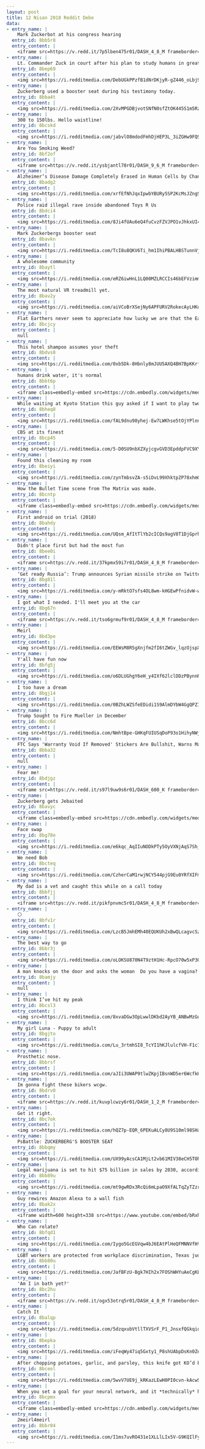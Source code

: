 ```yaml
---
layout: post
title: 12 Nisan 2018 Reddit Debe
data:
- entry_name: |
    Mark Zuckerbot at his congress hearing
  entry_id: 8bb5r8
  entry_content: |
    <iframe src=https://v.redd.it/7p5lben475r01/DASH_4_8_M frameborder=0></iframe>
- entry_name: |
    Lt. Commander Zuck in court after his plan to study humans in greater detail backfires
  entry_id: 8bep69
  entry_content: |
    <img src=https://i.redditmedia.com/DebUGkPPzfB1dNrDKjyR-gZ446_oLbj93IKoztm9l1s.jpg?s=a976529ed674b4a4a6e674195f6090e7 frameborder=0>
- entry_name: |
    Zuckerberg used a booster seat during his testimony today.
  entry_id: 8bba4t
  entry_content: |
    <img src=https://i.redditmedia.com/2XvMPGDBjvotSNfN0sfZtOK445S1m5RzHu1u4Nk0AvI.jpg?s=0724323290928e8b1ebfd6e1b5927a99 frameborder=0>
- entry_name: |
    300 to 150lbs. Hello waistline!
  entry_id: 8bcskd
  entry_content: |
    <img src=https://i.redditmedia.com/jabvlO8mdodFmhDjHEP3L_3iZGHw9FQSXJ_hBfO42B4.jpg?s=2e4bc7303f81e0d59891462da11e3123 frameborder=0>
- entry_name: |
    Are You Smoking Weed?
  entry_id: 8bf2of
  entry_content: |
    <iframe src=https://v.redd.it/ysbjantl78r01/DASH_9_6_M frameborder=0></iframe>
- entry_name: |
    Alzheimer’s Disease Damage Completely Erased in Human Cells by Changing Structure of One Protein
  entry_id: 8badg2
  entry_content: |
    <img src=https://i.redditmedia.com/xrfEfNhJqxIpwbYBURy5SP2KcMsJZngSIbS5x29njgE.jpg?s=79903a78771d024acfd3ff3de9bbeda2 frameborder=0>
- entry_name: |
    Police raid illegal rave inside abandoned Toys R Us
  entry_id: 8bdci4
  entry_content: |
    <img src=https://i.redditmedia.com/8Ji4fUAu6eQ4fuCvzFZVJPO1vJhkxUI4kg3TFwwhWuE.jpg?s=9a1b303cbf3a674424937f41ba6e5cd6 frameborder=0>
- entry_name: |
    Mark Zuckerbergs booster seat
  entry_id: 8bavkn
  entry_content: |
    <img src=https://i.redditmedia.com/TcI8u8QKV6Ti_hm1IhiPBALHBSTunnVjhTEVGFlsyj4.jpg?s=18c8cb7a3848937cd7ef097fd6b89f86 frameborder=0>
- entry_name: |
    A wholesome community
  entry_id: 8baytl
  entry_content: |
    <img src=https://i.redditmedia.com/eRZ6iwHnL1LQ00MZLRCCIs46bEFVzimmauyGujo-_Bw.jpg?s=18657c8478eb293c7559ee95f51c2060 frameborder=0>
- entry_name: |
    The most natural VR treadmill yet.
  entry_id: 8bav2y
  entry_content: |
    <img src=https://i.redditmedia.com/aiVCoBrXSejNy6APFURV2RokecAyLHKoTQbdEohDMGg.gif?fm=jpg&s=059d35bf72faac01a232b82be1cf9058 frameborder=0>
- entry_name: |
    Flat Earthers never seem to appreciate how lucky we are that the Earth is horizontal rather than vertical
  entry_id: 8bcjcy
  entry_content: |
    null
- entry_name: |
    This hotel shampoo assumes your theft
  entry_id: 8bdvs8
  entry_content: |
    <img src=https://i.redditmedia.com/0xb5Dk-8Hbnly8mJUU5AXQ4BH7BpKKrfTinPol4yX_8.jpg?s=a7d8fd638b9a3b9071e9ca0f763d1a3e frameborder=0>
- entry_name: |
    humans drink water, it's normal
  entry_id: 8bbt6p
  entry_content: |
    <iframe class=embedly-embed src=https://cdn.embedly.com/widgets/media.html?src=https%3A%2F%2Fgfycat.com%2Fifr%2FAnxiousDenseBug&url=https%3A%2F%2Fgfycat.com%2FAnxiousDenseBug&image=https%3A%2F%2Fthumbs.gfycat.com%2FAnxiousDenseBug-size_restricted.gif&key=2aa3c4d5f3de4f5b9120b660ad850dc9&type=text%2Fhtml&schema=gfycat width=320 height=304 scrolling=no frameborder=0 allowfullscreen></iframe>
- entry_name: |
    While waiting at Kyoto Station this guy asked if I want to play two player Game Boy with him. 30 mins well spent.
  entry_id: 8bheq8
  entry_content: |
    <img src=https://i.redditmedia.com/fAL9dnu98yhej-Ew7LWKhse5tOjYPlnnlC5d-k91a_I.jpg?s=32d55ccc97d42bea563414aec1c1850e frameborder=0>
- entry_name: |
    CBS at its finest
  entry_id: 8bcp45
  entry_content: |
    <img src=https://i.redditmedia.com/5-D0SU9nbXZXyjcgvGVD3EpddpFVC9XYUexhkCcisig.jpg?s=9ac89be02602efd138fd37f476923d2f frameborder=0>
- entry_name: |
    Found this cleaning my room
  entry_id: 8beiyi
  entry_content: |
    <img src=https://i.redditmedia.com/zynTmbsvZA-s5iDvL99XhktpZP78xhmQS12XpG2cjug.jpg?s=a8a1c14fbf67d6b05edaf22d0b35b26b frameborder=0>
- entry_name: |
    How the Bullet Time scene from The Matrix was made.
  entry_id: 8bcntp
  entry_content: |
    <iframe class=embedly-embed src=https://cdn.embedly.com/widgets/media.html?src=https%3A%2F%2Fgfycat.com%2Fifr%2FPerfectFlippantKrill&url=https%3A%2F%2Fgfycat.com%2FPerfectFlippantKrill&image=https%3A%2F%2Fthumbs.gfycat.com%2FPerfectFlippantKrill-size_restricted.gif&key=522baf40bd3911e08d854040d3dc5c07&type=text%2Fhtml&schema=gfycat width=600 height=450 scrolling=no frameborder=0 allowfullscreen></iframe>
- entry_name: |
    First android on trial (2018)
  entry_id: 8bahdy
  entry_content: |
    <img src=https://i.redditmedia.com/UQsm_AfItTlYb2cICQs9agV8T1DjGprhEJAntks_ayE.jpg?s=e427a633de3c27fe47ece3b7b1fdf806 frameborder=0>
- entry_name: |
    Didn't place first but had the most fun
  entry_id: 8bee0i
  entry_content: |
    <iframe src=https://v.redd.it/37kpmx59i7r01/DASH_4_8_M frameborder=0></iframe>
- entry_name: |
    ‘Get ready Russia’: Trump announces Syrian missile strike on Twitter against ‘Gas Killing Animal’ Assad
  entry_id: 8bg81l
  entry_content: |
    <img src=https://i.redditmedia.com/y-mRktO7sfs4OL8wm-kHGEwPfnidvW-wrx0CTMxJGiI.jpg?s=b2a8bf80ec50da7ef96c6a7f535b717d frameborder=0>
- entry_name: |
    I got what I needed. I'll meet you at the car
  entry_id: 8bg67n
  entry_content: |
    <iframe src=https://v.redd.it/tso6grmuf9r01/DASH_4_8_M frameborder=0></iframe>
- entry_name: |
    Meirl
  entry_id: 8bd3pe
  entry_content: |
    <img src=https://i.redditmedia.com/EEWsM8R5gXnjfm2fI6tZWGv_lqzOjspXgsC2VYP2gmA.jpg?s=a8054dbcd2a228f89b6b774b84655749 frameborder=0>
- entry_name: |
    Y'all have fun now
  entry_id: 8bfg5j
  entry_content: |
    <img src=https://i.redditmedia.com/o6DLUGhgY6eH_y4IXf62lclDDzPBynnRUxiwfTEUjNI.jpg?s=0b8dec13d28484de0aab4d34b4edcc4d frameborder=0>
- entry_name: |
    I too have a dream
  entry_id: 8bgj14
  entry_content: |
    <img src=https://i.redditmedia.com/0BZhLWZSfeEDidi1S9AlmDYbW4GgQPZ1QQnbIn2UBJk.jpg?s=16ffac2cd4c15fe69aa2fe28c92f2fc1 frameborder=0>
- entry_name: |
    Trump Sought to Fire Mueller in December
  entry_id: 8bcc6d
  entry_content: |
    <img src=https://i.redditmedia.com/NmhtBpe-GHKqFUIUSqDoP93o1HihyNWj8LR8Q5_0n4g.jpg?s=c46d82f988f63299150b3ef9cccbb331 frameborder=0>
- entry_name: |
    FTC Says 'Warranty Void If Removed' Stickers Are Bullshit, Warns Manufacturers - Federal law says you can repair your own things, and manufacturers cannot force you to use their own repair services.
  entry_id: 8bba32
  entry_content: |
    null
- entry_name: |
    Fear me!
  entry_id: 8bdjgz
  entry_content: |
    <iframe src=https://v.redd.it/s97l9uw9s6r01/DASH_600_K frameborder=0></iframe>
- entry_name: |
    Zuckerberg gets Jebaited
  entry_id: 8bavyc
  entry_content: |
    <iframe class=embedly-embed src=https://cdn.embedly.com/widgets/media.html?src=https%3A%2F%2Fclips.twitch.tv%2Fembed%3Fclip%3DGorgeousFunnyNeanderthalBIRB%26autoplay%3Dfalse&url=https%3A%2F%2Fclips.twitch.tv%2FGorgeousFunnyNeanderthalBIRB&image=https%3A%2F%2Fclips-media-assets.twitch.tv%2F222842783-preview.jpg&key=522baf40bd3911e08d854040d3dc5c07&type=text%2Fhtml&schema=twitch width=600 height=340 scrolling=no frameborder=0 allowfullscreen></iframe>
- entry_name: |
    Face swap
  entry_id: 8bg78e
  entry_content: |
    <img src=https://i.redditmedia.com/e6kqc_AqIIuNODkPTy5OyVXNjAqS7Sh_nBjLCGPZlYc.jpg?s=c5d56a9a3d43b8ce4ff81f6ca6d1cc97 frameborder=0>
- entry_name: |
    We need Bob
  entry_id: 8bcteq
  entry_content: |
    <img src=https://i.redditmedia.com/CzherCaM1rwjNCY544pjG9Eu0YRfXIFmQTY6KTfNp2U.jpg?s=1f891322132e029d00e68d413ae345f0 frameborder=0>
- entry_name: |
    My dad is a vet and caught this while on a call today
  entry_id: 8bbfjj
  entry_content: |
    <iframe src=https://v.redd.it/pikfpnvmc5r01/DASH_4_8_M frameborder=0></iframe>
- entry_name: |
    ⚪️
  entry_id: 8bfv1r
  entry_content: |
    <img src=https://i.redditmedia.com/LzcB5JmhEMh40EQUKUh2xBwQLcagvcSz0qMbGnS1YdY.jpg?s=b0666b84526db1a207aac72033f1c8f9 frameborder=0>
- entry_name: |
    The best way to go
  entry_id: 8bbr3j
  entry_content: |
    <img src=https://i.redditmedia.com/oLOKSU870N4T9ztH1Hc-RpcO70w5xP3OOV7k5_3O7Tk.jpg?s=eccaa6dd7d544afcdd4956658023b191 frameborder=0>
- entry_name: |
    A man knocks on the door and asks the woman  Do you have a vagina? 
  entry_id: 8bamjy
  entry_content: |
    null
- entry_name: |
    I think I’ve hit my peak
  entry_id: 8bcsl3
  entry_content: |
    <img src=https://i.redditmedia.com/8xvaDGw3OpLwwlDKbd2AyYB_ANBwMzGuAkjZ7KPODAk.jpg?s=c2d4996b25abe0e99ec38f4e548b39ff frameborder=0>
- entry_name: |
    My girl Luna - Puppy to adult
  entry_id: 8bgjto
  entry_content: |
    <img src=https://i.redditmedia.com/Lu_3rtmhSI8_TcYI1hKJlulcfVH-F1c1PbXNwiOGrk4.png?s=83f1b5613e84489ade9efa2f0afd04eb frameborder=0>
- entry_name: |
    Prosthetic nose.
  entry_id: 8bbrsf
  entry_content: |
    <img src=https://i.redditmedia.com/aJIi3UWAP9tlwZKpjIBsnWD5er6WcfkH2eetGbEm3_k.gif?fm=jpg&s=3bcc4b5238382a4fc49ae2c752fc46ff frameborder=0>
- entry_name: |
    Im gonna fight these bikers wcgw.
  entry_id: 8bdrv0
  entry_content: |
    <iframe src=https://v.redd.it/kuvplcwzy6r01/DASH_1_2_M frameborder=0></iframe>
- entry_name: |
    Get it right.
  entry_id: 8bc7ok
  entry_content: |
    <img src=https://i.redditmedia.com/hQZ7p-EQR_6PEKuALCy8U9S10ml98SHa3hDSf1oSCsM.jpg?s=d824747fd01db6d13fb537c37cf72687 frameborder=0>
- entry_name: |
    PsBattle: ZUCKERBERG'S BOOSTER SEAT
  entry_id: 8bbqmy
  entry_content: |
    <img src=https://i.redditmedia.com/UX99yAcsCA1MjLt2vb61MIV38eCH5TOhdp4kpn0ImpA.jpg?s=4aef0006d0b8ed3b5f7bc93ada698b1e frameborder=0>
- entry_name: |
    Legal marijuana is set to hit $75 billion in sales by 2030, according to a note from analysts at the investment bank Cowen. Weed is already putting pressure on alcohol sales. In states that have legalized marijuana, binge drinking rates are declining.
  entry_id: 8bb89u
  entry_content: |
    <img src=https://i.redditmedia.com/mt9gwRDx3RcQi6mLpaO9XfALTqZyTZzrwQ_Cth3qEAA.jpg?s=92bd588a041f56612707f598423a72e7 frameborder=0>
- entry_name: |
    Guy rewires Amazon Alexa to a wall fish
  entry_id: 8bak2x
  entry_content: |
    <iframe width=600 height=338 src=https://www.youtube.com/embed/bRxhgxH6FUI?feature=oembed&enablejsapi=1 frameborder=0 allow=autoplay; encrypted-media allowfullscreen></iframe>
- entry_name: |
    Who Can relate?
  entry_id: 8bfqd1
  entry_content: |
    <img src=https://i.redditmedia.com/Iygo5GcEGVqw4bJ6EAtPlHeQFMNNVfHtH7M7hP3q_hw.jpg?s=a3bbc96649bff685645c4b67405a30a8 frameborder=0>
- entry_name: |
    LGBT workers are protected from workplace discrimination, Texas judge says in 'earth-shattering' new ruling | LGBT | Dallas News
  entry_id: 8bb80u
  entry_content: |
    <img src=https://i.redditmedia.com/JafBFzU-Bgk7HIh2x7FOShWHYuAeCgKLj0b9cjK8OXY.jpg?s=cb506e94f5c1be6de540c5094dbb6f10 frameborder=0>
- entry_name: |
    'Am I in bath yet?'
  entry_id: 8bc2hu
  entry_content: |
    <iframe src=https://v.redd.it/ogx53otrq5r01/DASH_4_8_M frameborder=0></iframe>
- entry_name: |
    Catch It
  entry_id: 8balqp
  entry_content: |
    <img src=https://i.redditmedia.com/5dzqxubVtllTXVSrF_P1_JnsxfQGkqioz3Fzr1pvvs4.jpg?s=778fcca8fceefd4514d63fc1333719ce frameborder=0>
- entry_name: |
  entry_id: 8bepka
  entry_content: |
    <img src=https://i.redditmedia.com/iFeqWy47iq5Gxty1_P8shUAbpDsKn0Ze87Erchqx4XY.jpg?s=e99b5721c7d833c513a4fa5f58d6f636 frameborder=0>
- entry_name: |
    After chopping potatoes, garlic, and parsley, this knife got KO’d by the butter.
  entry_id: 8bceol
  entry_content: |
    <img src=https://i.redditmedia.com/5wvV7UE9j_kRKazLEwH0PI0cvn-kAcwSktXm5m3MavQ.jpg?s=79cb71e151103865bd77372750efabce frameborder=0>
- entry_name: |
    When you set a goal for your neural network, and it *technically* has the correct output.
  entry_id: 8bcpmx
  entry_content: |
    <iframe class=embedly-embed src=https://cdn.embedly.com/widgets/media.html?src=https%3A%2F%2Fgfycat.com%2Fifr%2FGoodnaturedSnoopyHellbender&url=https%3A%2F%2Fgfycat.com%2FGoodnaturedSnoopyHellbender&image=https%3A%2F%2Fthumbs.gfycat.com%2FGoodnaturedSnoopyHellbender-size_restricted.gif&key=522baf40bd3911e08d854040d3dc5c07&type=text%2Fhtml&schema=gfycat width=600 height=338 scrolling=no frameborder=0 allowfullscreen></iframe>
- entry_name: |
    2meirl4meirl
  entry_id: 8bbr04
  entry_content: |
    <img src=https://i.redditmedia.com/I1ms7uvRO431e1XLLlLIx5V-G9KQIlFyk6ziWmGlr7c.jpg?s=3eaf678376f3e8595defec1cebe4d29e frameborder=0>
---
```

